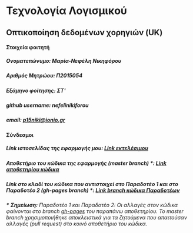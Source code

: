 # Τεχνολογία Λογισμικού
## Οπτικοποίηση δεδομένων χορηγιών (UK)

#### Στοιχεία φοιτητή
##### Ονοματεπώνυμο: Μαρία-Νεφέλη Νικηφόρου
##### Αριθμός Μητρώου: Π2015054
##### Εξάμηνο φοίτησης: ΣΤ'
##### github username: nefelinikiforou
##### email: p15niki@ionio.gr

#### Σύνδεσμοι
##### Link ιστοσελίδας της εφαρμογής μου: [Link εκτελέσιμου](https://nefelinikiforou.github.io/D3js-uk-political-donations/)
##### Αποθετήριο του κώδικα της εφαρμογής (master branch) \*: [Link αποθετηρίου κώδικα](https://github.com/nefelinikiforou/D3js-uk-political-donations)
##### Link στο κλαδί του κώδικα που αντιστοιχεί στο Παραδοτέο 1 και στο Παραδοτέο 2 (gh-pages branch) \*: [Link branch κώδικα Παραδοτέων](https://github.com/nefelinikiforou/D3js-uk-political-donations/tree/gh-pages)
***\*** **Σημείωση\:** Παραδοτέο 1 και Παραδοτέο 2: Οι αλλαγές στον κώδικα φαίνονται στο branch [gh-pages](https://github.com/nefelinikiforou/D3js-uk-political-donations/tree/gh-pages) του παραπάνω αποθετηρίου. Το master branch χρησιμοποιήθηκε αποκλειστικά για τα ζητούμενα που απαιτούσαν αλλαγές (pull request) στο κοινό αποθετήριο του κώδικα.*
